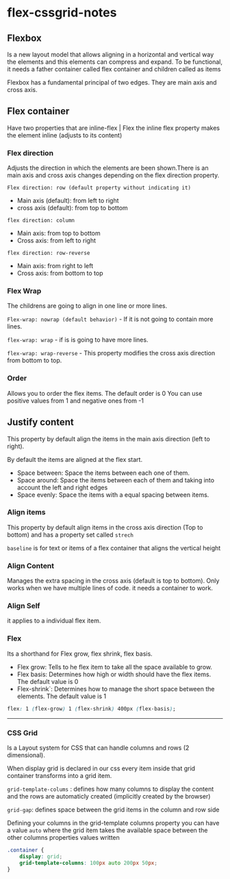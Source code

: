 # flex-cssgrid-notes

## Flexbox

Is a new layout model that allows aligning in a horizontal and vertical way the elements and this elements can compress and expand. To be functional, it needs a father container called flex container and children called as items

Flexbox has a fundamental principal of two edges. They are main axis and cross axis.

## Flex container

Have two properties that are inline-flex | Flex
the inline flex property makes the element inline (adjusts to its content)

### Flex direction

Adjusts the direction in which the elements are been shown.There is an main axis and cross axis changes depending on the flex direction property.

`Flex direction: row (default property without indicating it)`

-   Main axis (default): from left to right
-   cross axis (default): from top to bottom

`flex direction: column`

-   Main axis: from top to bottom
-   Cross axis: from left to right

`flex direction: row-reverse`

-   Main axis: from right to left
-   Cross axis: from bottom to top

### Flex Wrap

The childrens are going to align in one line or more lines.

`Flex-wrap: nowrap (default behavior)` - If it is not going to contain more lines.

`flex-wrap: wrap` - if is is going to have more lines.

`flex-wrap: wrap-reverse` - This property modifies the cross axis direction from bottom to top.

### Order

Allows you to order the flex items. The default order is 0
You can use positive values from 1 and negative ones from -1

## Justify content

This property by default align the items in the main axis direction (left to right).

By default the items are aligned at the flex start.

-   Space between: Space the items between each one of them.
-   Space around: Space the items between each of them and taking into account the left and right edges
-   Space evenly: Space the items with a equal spacing between items.

### Align items

This property by default align items in the cross axis direction (Top to bottom) and has a property set called `strech`

`baseline` is for text or items of a flex container that aligns the vertical height

### Align Content

Manages the extra spacing in the cross axis (default is top to bottom). Only works when we have multiple lines of code. it needs a container to work.

### Align Self

it applies to a individual flex item.

### Flex

Its a shorthand for Flex grow, flex shrink, flex basis.

-   Flex grow: Tells to he flex item to take all the space available to grow.
-   Flex basis: Determines how high or width should have the flex items. The default value is 0
-   Flex-shrink`: Determines how to manage the short space between the elements. The default value is 1

```css
flex: 1 (flex-grow) 1 (flex-shrink) 400px (flex-basis);
```

---

### CSS Grid

Is a Layout system for CSS that can handle columns and rows (2 dimensional).

When display grid is declared in our css every item inside that grid container transforms into a grid item.

`grid-template-colums` : defines how many columns to display the content and the rows are automaticly created (implicitly created by the browser)

`grid-gap`: defines space between the grid items in the column and row side

Defining your columns in the grid-template columns property you can have a value `auto` where the grid item takes the available space between the other columns properties values written

```css
.container {
    display: grid;
    grid-template-columns: 100px auto 200px 50px;
}
```
